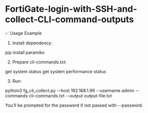 # FortiGate-login-with-SSH-and-collect-CLI-command-outputs


✅ Usage Example

1. Install dependency:

pip install paramiko

2. Prepare cli-commands.txt:

get system status
get system performance status

3. Run:

python3 fg_cli_collect.py --host 192.168.1.99 --username admin --commands cli-commands.txt --output output-file.txt

You’ll be prompted for the password if not passed with --password.
